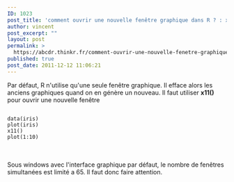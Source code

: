 ```yaml
---
ID: 1023
post_title: 'comment ouvrir une nouvelle fenêtre graphique dans R ? : x11'
author: vincent
post_excerpt: ""
layout: post
permalink: >
  https://abcdr.thinkr.fr/comment-ouvrir-une-nouvelle-fenetre-graphique-dans-r-x11/
published: true
post_date: 2011-12-12 11:06:21
---
```

Par défaut, R n'utilise qu'une seule fenêtre graphique. Il efface alors les anciens graphiques quand on en génère un nouveau. Il faut utiliser <strong>x11()</strong> pour ouvrir une nouvelle fenêtre <pre><code><br />data(iris)<br />plot(iris)<br />x11()<br />plot(1:10)<br /></code></pre> <br /><br />Sous windows avec l'interface graphique par défaut, le nombre de fenêtres simultanées est limité a 65. Il faut donc faire attention.<br /><br />